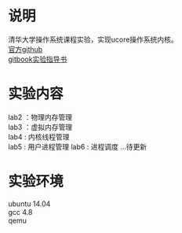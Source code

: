 # 说明
清华大学操作系统课程实验，实现ucore操作系统内核。  
[官方github](https://github.com/chyyuu/os_kernel_lab/tree/master)  
[gitbook实验指导书](https://chyyuu.gitbooks.io/ucore_os_docs/content/)

# 实验内容
lab2 ：物理内存管理  
lab3 ：虚拟内存管理  
lab4 : 内核线程管理  
lab5 : 用户进程管理
lab6 : 进程调度
...待更新

# 实验环境
ubuntu 14.04  
gcc 4.8  
qemu
